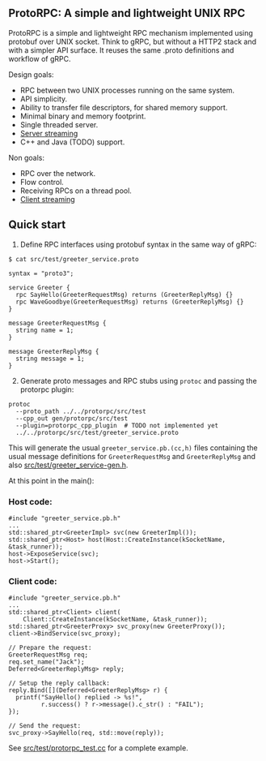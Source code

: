 ProtoRPC: A simple and lightweight UNIX RPC
-------------------------------------------

ProtoRPC is a simple and lightweight RPC mechanism implemented using protobuf
over UNIX socket. Think to gRPC, but without a HTTP2 stack and with a simpler
API surface. It reuses the same .proto definitions and workflow of gRPC.

Design goals:
 - RPC between two UNIX processes running on the same system.
 - API simplicity.
 - Ability to transfer file descriptors, for shared memory support.
 - Minimal binary and memory footprint.
 - Single threaded server.
 - [Server streaming](https://grpc.io/docs/guides/concepts.html)
 - C++ and Java (TODO) support.

Non goals:
 - RPC over the network.
 - Flow control.
 - Receiving RPCs on a thread pool.
 - [Client streaming](https://grpc.io/docs/guides/concepts.html)


## Quick start

1) Define RPC interfaces using protobuf syntax in the same way of gRPC:
```
$ cat src/test/greeter_service.proto

syntax = "proto3";

service Greeter {
  rpc SayHello(GreeterRequestMsg) returns (GreeterReplyMsg) {}
  rpc WaveGoodbye(GreeterRequestMsg) returns (GreeterReplyMsg) {}
}

message GreeterRequestMsg {
  string name = 1;
}

message GreeterReplyMsg {
  string message = 1;
}
```

2) Generate proto messages and RPC stubs using `protoc` and passing the protorpc
plugin:
```
protoc
  --proto_path ../../protorpc/src/test
  --cpp_out gen/protorpc/src/test
  --plugin=protorpc_cpp_plugin  # TODO not implemented yet
  ../../protorpc/src/test/greeter_service.proto
```

This will generate the usual `greeter_service.pb.(cc,h)` files containing the
usual message definitions for `GreeterRequestMsg` and `GreeterReplyMsg` and
also [src/test/greeter_service-gen.h](src/test/greeter_service-gen.h).

At this point in the main():

### Host code:
```
#include "greeter_service.pb.h"
...
std::shared_ptr<GreeterImpl> svc(new GreeterImpl());
std::shared_ptr<Host> host(Host::CreateInstance(kSocketName, &task_runner));
host->ExposeService(svc);
host->Start();
```

### Client code:
```
#include "greeter_service.pb.h"
...
std::shared_ptr<Client> client(
    Client::CreateInstance(kSocketName, &task_runner));
std::shared_ptr<GreeterProxy> svc_proxy(new GreeterProxy());
client->BindService(svc_proxy);

// Prepare the request:
GreeterRequestMsg req;
req.set_name("Jack");
Deferred<GreeterReplyMsg> reply;

// Setup the reply callback:
reply.Bind([](Deferred<GreeterReplyMsg> r) {
  printf("SayHello() replied -> %s!",
         r.success() ? r->message().c_str() : "FAIL");
});

// Send the request:
svc_proxy->SayHello(req, std::move(reply));
```

See [src/test/protorpc_test.cc](src/test/protorpc_test.cc) for a complete
example.
